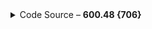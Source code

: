 <details>
<summary>Code Source  – <strong>600.48 {706}</strong></summary>
<!-- have to be followed by an empty line! -->

```html
<div class="b"></div>
<div class="c"></div>
<div class="a"></div>
<style>
  body {
    background-color: #191919;
    margin: 0;
    width: 400px;
    height: 300px;
    position: relative;
  }
  .a {
    position: absolute;
    top: 50%;
    left: 50%;
    margin: -60px 0 0 -60px;
    width: 120px;
    height: 120px;
    background: #e08027;
    border-radius: 50% 50% 10px 10px;
  }
  .b {
    position: absolute;
    height: 52px;
    width: 52px;
    top: 66px;
    left: 174px;
    background-color: #f2ad43;
    border-radius: 50%;
  }
  .c {
    position: absolute;
    height: 50px;
    width: 50px;
    top: 185px;
    left: 176px;
    background-color: #824b20;
    border-radius: 50%;
  }
</style>
```

</details>
